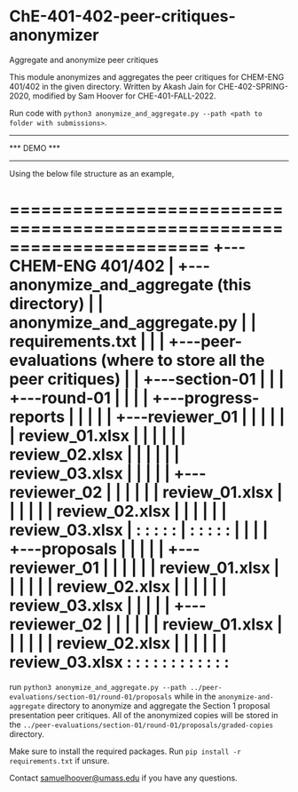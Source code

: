 # ChE-401-402-peer-critiques-anonymizer
Aggregate and anonymize peer critiques

This module anonymizes and aggregates the peer critiques for CHEM-ENG 401/402 in the given directory. Written by Akash Jain for CHE-402-SPRING-2020, modified by Sam Hoover for CHE-401-FALL-2022.

Run code with `python3 anonymize_and_aggregate.py --path <path to folder with submissions>`.

************
*** DEMO ***
************

Using the below file structure as an example,

=======================================================================
+---CHEM-ENG 401/402
|   +---anonymize_and_aggregate (this directory)
|   |       anonymize_and_aggregate.py
|   |       requirements.txt
|   |
|   +---peer-evaluations (where to store all the peer critiques)
|   |   +---section-01
|   |   |   +---round-01
|   |   |   |   +---progress-reports
|   |   |   |   |   +---reviewer_01
|   |   |   |   |   |       review_01.xlsx
|   |   |   |   |   |       review_02.xlsx
|   |   |   |   |   |       review_03.xlsx
|   |   |   |   |   +---reviewer_02
|   |   |   |   |   |       review_01.xlsx
|   |   |   |   |   |       review_02.xlsx
|   |   |   |   |   |       review_03.xlsx
|   :   :   :   :   :
|   :   :   :   :   :
|   |   |   |   +---proposals
|   |   |   |   |   +---reviewer_01
|   |   |   |   |   |       review_01.xlsx
|   |   |   |   |   |       review_02.xlsx
|   |   |   |   |   |       review_03.xlsx
|   |   |   |   |   +---reviewer_02
|   |   |   |   |   |       review_01.xlsx
|   |   |   |   |   |       review_02.xlsx
|   |   |   |   |   |       review_03.xlsx
:   :   :   :   :   :
:   :   :   :   :   :
=======================================================================

run `python3 anonymize_and_aggregate.py --path ../peer-evaluations/section-01/round-01/proposals` while in the `anonymize-and-aggregate` directory to anonymize and aggregate the Section 1 proposal presentation peer critiques. All of the anonymized copies will be stored in the `../peer-evaluations/section-01/round-01/proposals/graded-copies` directory.

Make sure to install the required packages. Run `pip install -r requirements.txt` if unsure.

Contact samuelhoover@umass.edu if you have any questions.
